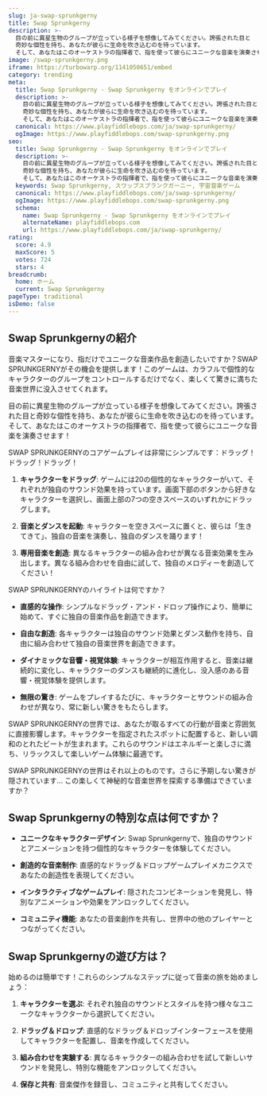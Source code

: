 ```yaml
---
slug: ja-swap-sprunkgerny
title: Swap Sprunkgerny
description: >-
  目の前に異星生物のグループが立っている様子を想像してみてください。誇張された目と
  奇妙な個性を持ち、あなたが彼らに生命を吹き込むのを待っています。
  そして、あなたはこのオーケストラの指揮者で、指を使って彼らにユニークな音楽を演奏させます！
image: /swap-sprunkgerny.png
iframe: https://turbowarp.org/1141050651/embed
category: trending
meta:
  title: Swap Sprunkgerny - Swap Sprunkgerny をオンラインでプレイ
  description: >-
    目の前に異星生物のグループが立っている様子を想像してみてください。誇張された目と
    奇妙な個性を持ち、あなたが彼らに生命を吹き込むのを待っています。
    そして、あなたはこのオーケストラの指揮者で、指を使って彼らにユニークな音楽を演奏させます！
  canonical: https://www.playfiddlebops.com/ja/swap-sprunkgerny/
  ogImage: https://www.playfiddlebops.com/swap-sprunkgerny.png
seo:
  title: Swap Sprunkgerny - Swap Sprunkgerny をオンラインでプレイ
  description: >-
    目の前に異星生物のグループが立っている様子を想像してみてください。誇張された目と
    奇妙な個性を持ち、あなたが彼らに生命を吹き込むのを待っています。
    そして、あなたはこのオーケストラの指揮者で、指を使って彼らにユニークな音楽を演奏させます！
  keywords: Swap Sprunkgerny, スワップスプランクガーニー, 宇宙音楽ゲーム
  canonical: https://www.playfiddlebops.com/ja/swap-sprunkgerny/
  ogImage: https://www.playfiddlebops.com/swap-sprunkgerny.png
  schema:
    name: Swap Sprunkgerny - Swap Sprunkgerny をオンラインでプレイ
    alternateName: playfiddlebops.com
    url: https://www.playfiddlebops.com/ja/swap-sprunkgerny/
rating:
  score: 4.9
  maxScore: 5
  votes: 724
  stars: 4
breadcrumb:
  home: ホーム
  current: Swap Sprunkgerny
pageType: traditional
isDemo: false
---
```


## Swap Sprunkgernyの紹介

音楽マスターになり、指だけでユニークな音楽作品を創造したいですか？SWAP SPRUNKGERNYがその機会を提供します！このゲームは、カラフルで個性的なキャラクターのグループをコントロールするだけでなく、楽しくて驚きに満ちた音楽世界に没入させてくれます。

目の前に異星生物のグループが立っている様子を想像してみてください。誇張された目と奇妙な個性を持ち、あなたが彼らに生命を吹き込むのを待っています。そして、あなたはこのオーケストラの指揮者で、指を使って彼らにユニークな音楽を演奏させます！

SWAP SPRUNKGERNYのコアゲームプレイは非常にシンプルです：ドラッグ！ドラッグ！ドラッグ！

1. **キャラクターをドラッグ**: ゲームには20の個性的なキャラクターがいて、それぞれが独自のサウンド効果を持っています。画面下部のボタンから好きなキャラクターを選択し、画面上部の7つの空きスペースのいずれかにドラッグします。

2. **音楽とダンスを起動**: キャラクターを空きスペースに置くと、彼らは「生きてきて」、独自の音楽を演奏し、独自のダンスを踊ります！

3. **専用音楽を創造**: 異なるキャラクターの組み合わせが異なる音楽効果を生み出します。異なる組み合わせを自由に試して、独自のメロディーを創造してください！

SWAP SPRUNKGERNYのハイライトは何ですか？

- **直感的な操作**: シンプルなドラッグ・アンド・ドロップ操作により、簡単に始めて、すぐに独自の音楽作品を創造できます。

- **自由な創造**: 各キャラクターは独自のサウンド効果とダンス動作を持ち、自由に組み合わせて独自の音楽世界を創造できます。

- **ダイナミックな音響・視覚体験**: キャラクターが相互作用すると、音楽は継続的に変化し、キャラクターのダンスも継続的に進化し、没入感のある音響・視覚体験を提供します。

- **無限の驚き**: ゲームをプレイするたびに、キャラクターとサウンドの組み合わせが異なり、常に新しい驚きをもたらします。

SWAP SPRUNKGERNYの世界では、あなたが取るすべての行動が音楽と雰囲気に直接影響します。キャラクターを指定されたスポットに配置すると、新しい調和のとれたビートが生まれます。これらのサウンドはエネルギーと楽しさに満ち、リラックスして楽しいゲーム体験に最適です。

SWAP SPRUNKGERNYの世界はそれ以上のものです。さらに予期しない驚きが隠されています... この楽しくて神秘的な音楽世界を探索する準備はできていますか？

## Swap Sprunkgernyの特別な点は何ですか？

- **ユニークなキャラクターデザイン**: Swap Sprunkgernyで、独自のサウンドとアニメーションを持つ個性的なキャラクターを体験してください。

- **創造的な音楽制作**: 直感的なドラッグ＆ドロップゲームプレイメカニクスであなたの創造性を表現してください。

- **インタラクティブなゲームプレイ**: 隠されたコンビネーションを発見し、特別なアニメーションや効果をアンロックしてください。

- **コミュニティ機能**: あなたの音楽創作を共有し、世界中の他のプレイヤーとつながってください。

## Swap Sprunkgernyの遊び方は？

始めるのは簡単です！これらのシンプルなステップに従って音楽の旅を始めましょう：

1. **キャラクターを選ぶ**: それぞれ独自のサウンドとスタイルを持つ様々なユニークなキャラクターから選択してください。

2. **ドラッグ＆ドロップ**: 直感的なドラッグ＆ドロップインターフェースを使用してキャラクターを配置し、音楽を作成してください。

3. **組み合わせを実験する**: 異なるキャラクターの組み合わせを試して新しいサウンドを発見し、特別な機能をアンロックしてください。

4. **保存と共有**: 音楽傑作を録音し、コミュニティと共有してください。
